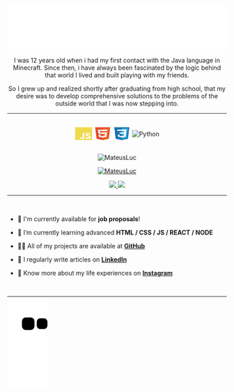 <div align="center">
	<br>
	<a href="header.svg">
		<img src="header.svg" width="800" height="100" alt="Hi!">
	</a>

  <p>I was 12 years old when i had my first contact with the Java language in Minecraft. Since then, i have always been fascinated by the logic behind that world I lived and built playing with my friends.

  So I grew up and realized shortly after graduating from high school, that my desire was to develop comprehensive solutions to the problems of the outside world that I was now stepping into.</p>

</div>
<hr>
<div align="center" style="display: inline_block"><br>
  <img align="center" alt="Js" height="30" width="40" src="https://raw.githubusercontent.com/devicons/devicon/master/icons/javascript/javascript-plain.svg">
  <img align="center" alt="HTML" height="30" width="40" src="https://raw.githubusercontent.com/devicons/devicon/master/icons/html5/html5-original.svg">
  <img align="center" alt="CSS" height="30" width="40" src="https://raw.githubusercontent.com/devicons/devicon/master/icons/css3/css3-original.svg">
  <img align="center" alt="Python" height="30" width="40" src="https://cdn.jsdelivr.net/gh/devicons/devicon/icons/python/python-original.svg">
</div>
<br>
<div align="center">
    <p>
        <img src="https://komarev.com/ghpvc/?username=MateusLuc&label=Profile%20views&color=0e75b6&style=flat" alt="MateusLuc"/>
    </p>
    <p>
        <a href="https://github.com/ryo-ma/github-profile-trophy"><img src="https://github-profile-trophy.vercel.app/?username=MateusLuc" alt="MateusLuc"/></a>
    </p>
    <a href="https://github.com/MateusLuc">
        <img height="180em" src="https://github-readme-stats.vercel.app/api?username=MateusLuc&show_icons=true&theme=codeSTACKr&include_all_commits=true&count_private=true"/>
        <img height="180em" src="https://github-readme-stats.vercel.app/api/top-langs/?username=MateusLuc&layout=compact&langs_count=6&card_width=375px&theme=codeSTACKr"/>
    </a>
</div>
<hr>
<br>

-   🔭 I'm currently available for **job proposals**!

-   🌱 I’m currently learning advanced **HTML / CSS / JS / REACT / NODE**

<!-- -   👯 I’m contributing to the the open-source community via [???] -->

<!-- -   🤝 And also with test automation frameworks [???] -->

-   👨‍💻 All of my projects are available at **[GitHub](https://github.com/MateusLuc)**

-   📝 I regularly write articles on **[LinkedIn](https://linkedin.com/in/dev-mateus/)**

<!-- -   💬 Ask me about **???** -->

<!-- -   📫 How to reach me **mail** -->

-   📄 Know more about my life experiences on **[Instagram](https://instagram.com/mt.luc/)**

<br>
<hr>
<div>

![Snake animation](https://github.com/MateusLuc/MateusLuc/blob/output/github-contribution-grid-snake.svg)

</div>
